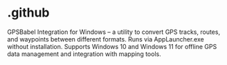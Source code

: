 # .github
GPSBabel Integration for Windows – a utility to convert GPS tracks, routes, and waypoints between different formats. Runs via AppLauncher.exe without installation. Supports Windows 10 and Windows 11 for offline GPS data management and integration with mapping tools.
